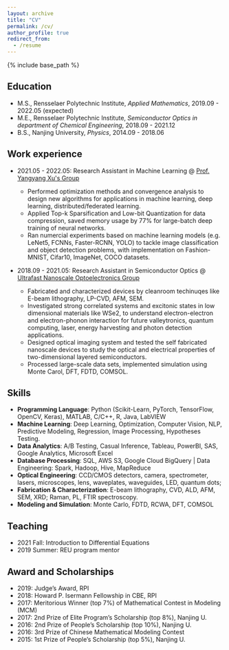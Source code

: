 ```yaml
---
layout: archive
title: "CV"
permalink: /cv/
author_profile: true
redirect_from:
  - /resume
---
```


{% include base_path %}

Education
------
* M.S., Rensselaer Polytechnic Institute, *Applied Mathematics*, 2019.09 - 2022.05 (expected)
* M.E., Rensselaer Polytechnic Institute, *Semiconductor Optics in department of Chemical Engineering*, 2018.09 - 2021.12
* B.S., Nanjing University, *Physics*, 2014.09 - 2018.06

Work experience
------
* 2021.05 - 2022.05: Research Assistant in Machine Learning @  [Prof. Yangyang Xu's Group](https://xu-yangyang.github.io/group.html)
  * Performed optimization methods and convergence analysis to design new algorithms for applications in machine learning, deep learning, distributed/federated learning.
  * Applied Top-k Sparsification and Low-bit Quantization for data compression, saved memory usage by 77% for large-batch deep training of neural networks. 
  * Ran numercial experiments based on machine learning models (e.g. LeNet5, FCNNs, Faster-RCNN, YOLO) to tackle image classification and object detection problems, with implementation on Fashion-MNIST, Cifar10, ImageNet, COCO datasets.

* 2018.09 - 2021.05: Research Assistant in Semiconductor Optics @  [Ultrafast Nanoscale Optoelectronics Group](https://sufei-shi.weebly.com/)
  * Fabricated and characterized devices by cleanroom techinuqes like E-beam lithography, LP-CVD, AFM, SEM.
  * Investigated strong correlated systems and excitonic states in low dimensional materials like WSe2, to understand electron-electron and electron-phonon interaction for future valleytronics, quantum computing, laser, energy harvesting and photon detection applications.
  * Designed optical imaging system and tested the self fabricated nanoscale devices to study the optical and electrical properties of two-dimensional layered semiconductors.
  * Processed large-scale data sets, implemented simulation using Monte Carol, DFT, FDTD, COMSOL.

Skills
------
* **Programming Language**: Python (Scikit-Learn, PyTorch, TensorFlow, OpenCV, Keras), MATLAB, C/C++, R, Java, LabVIEW
* **Machine Learning**: Deep Learning, Optimization, Computer Vision, NLP, Predictive Modeling, Regression, Image Processing, Hypotheses Testing.
* **Data Analytics**: A/B Testing, Casual Inference, Tableau, PowerBI, SAS, Google Analytics, Microsoft Excel
* **Database Processing**: SQL, AWS S3, Google Cloud BigQuery | Data Engineering: Spark, Hadoop, Hive, MapReduce
* **Optical Engineering**: CCD/CMOS detectors, camera, spectrometer, lasers, microscopes, lens, waveplates, waveguides, LED, quantum dots; 
* **Fabrication & Characterization**: E-beam lithography, CVD, ALD, AFM, SEM, XRD; Raman, PL, FTIR spectroscopy.
* **Modeling and Simulation**: Monte Carlo, FDTD, RCWA, DFT, COMSOL


 
  
Teaching
------
* 2021 Fall: Introduction to Differential Equations
* 2019 Summer: REU program mentor 
  
Award and Scholarships
------
* 2019: Judge’s Award, RPI
* 2018: Howard P. Isermann Fellowship in CBE, RPI 
* 2017: Meritorious Winner (top 7%) of Mathematical Contest in Modeling (MCM) 
* 2017: 2nd Prize of Elite Program’s Scholarship (top 8%), Nanjing U.
* 2016: 2nd Prize of People’s Scholarship (top 10%), Nanjing U.
* 2016: 3rd Prize of Chinese Mathematical Modeling Contest 
* 2015: 1st Prize of People’s Scholarship (top 5%), Nanjing U. 
